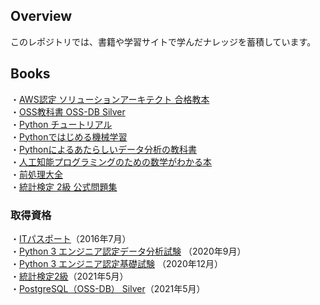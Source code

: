 ## Overview
このレポジトリでは、書籍や学習サイトで学んだナレッジを蓄積しています。<br>

## Books
・[AWS認定 ソリューションアーキテクト 合格教本](https://gihyo.jp/book/2019/978-4-297-10382-8)<br>
・[OSS教科書 OSS-DB Silver](https://www.shoeisha.co.jp/book/detail/9784798124421)<br>
・[Python チュートリアル](https://www.oreilly.co.jp/books/9784873117539)<br>
・[Pythonではじめる機械学習](https://www.oreilly.co.jp/books/9784873117980/)<br>
・[Pythonによるあたらしいデータ分析の教科書](https://www.shoeisha.co.jp/book/detail/9784798158341)<br>
・[人工知能プログラミングのための数学がわかる本](https://www.kadokawa.co.jp/product/321708000339/)<br>
・[前処理大全](https://gihyo.jp/book/2018/978-4-7741-9647-3)<br>
・[統計検定 2級 公式問題集](https://jitsumu.hondana.jp/book/b496703.html)

### 取得資格
・[ITパスポート](https://www3.jitec.ipa.go.jp/JitesCbt/index.html)（2016年7月）<br>
・[Python 3 エンジニア認定データ分析試験](https://www.pythonic-exam.com/exam/analyist) （2020年9月）<br>
・[Python 3 エンジニア認定基礎試験](https://www.pythonic-exam.com/exam/basic) （2020年12月）<br>
・[統計検定2級](https://www.toukei-kentei.jp/about/grade2/)（2021年5月）<br>
・[PostgreSQL（OSS-DB） Silver](https://oss-db.jp/outline/silver)（2021年5月）

